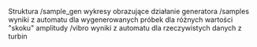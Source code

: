 Struktura
    /sample_gen
    wykresy obrazujące działanie generatora
    /samples
    wyniki z automatu dla wygenerowanych próbek dla różnych wartości "skoku" amplitudy
    /vibro
    wyniki z automatu dla rzeczywistych danych z turbin
